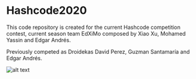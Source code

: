# Hashcode2020

This code repository is created for the current Hashcode competition contest, current season team EdXiMo composed by Xiao Xu, Mohamed Yassin and Edgar Andrés.

Previously competed as Droidekas David Perez, Guzman Santamaría and Edgar Andrés.

![alt text](https://github.com/EdgarAndresSantamaria/Hashcode2020/blob/master/certificate2019.png)
